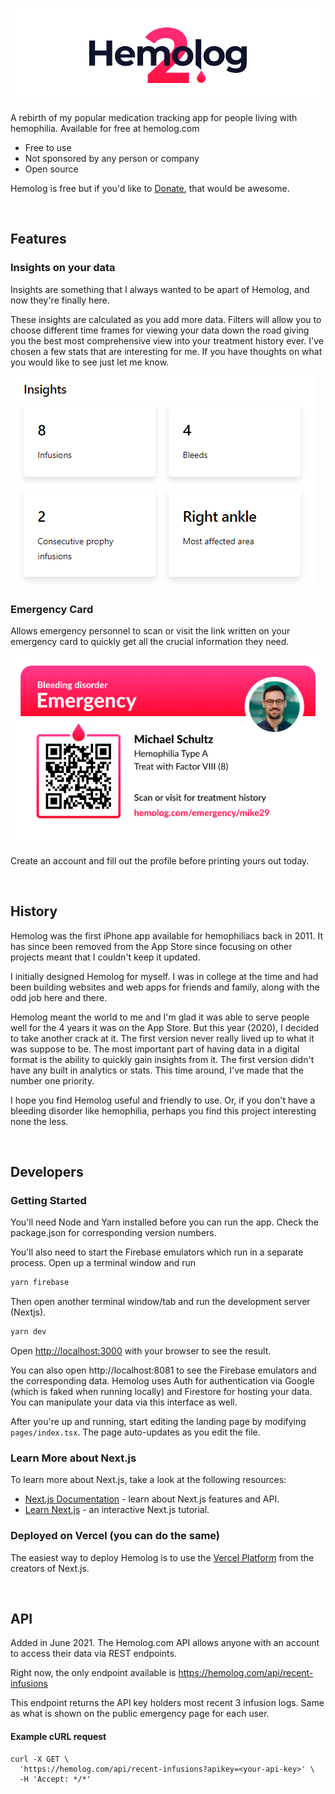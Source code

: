 ![Hemolog Banner](public/images/github-banner.png)

A rebirth of my popular medication tracking app for people living with hemophilia. Available for free at hemolog.com

- Free to use
- Not sponsored by any person or company
- Open source

Hemolog is free but if you'd like to [Donate](https://github.com/sponsors/michaelwschultz), that would be awesome.

<br />

## Features

### Insights on your data

Insights are something that I always wanted to be apart of Hemolog, and now they're finally here.

These insights are calculated as you add more data. Filters will allow you to choose different time frames for viewing your data down the road giving you the best most comprehensive view into your treatment history ever. I've chosen a few stats that are interesting for me. If you have thoughts on what you would like to see just let me know.

![Insights Example](public/images/insights-example.png)

### Emergency Card

Allows emergency personnel to scan or visit the link written on your emergency card to quickly get all the crucial information they need.

![Example Emergency Card](public/images/example-emergency-card.png)

Create an account and fill out the profile before printing yours out today.

<br />

## History

Hemolog was the first iPhone app available for hemophiliacs back in 2011. It has since been removed from the App Store since focusing on other projects meant that I couldn't keep it updated.

I initially designed Hemolog for myself. I was in college at the time and had been building websites and web apps for friends and family, along with the odd job here and there.

Hemolog meant the world to me and I'm glad it was able to serve people well for the 4 years it was on the App Store. But this year (2020), I decided to take another crack at it. The first version never really lived up to what it was suppose to be. The most important part of having data in a digital format is the ability to quickly gain insights from it. The first version didn't have any built in analytics or stats. This time around, I've made that the number one priority.

I hope you find Hemolog useful and friendly to use. Or, if you don't have a bleeding disorder like hemophilia, perhaps you find this project interesting none the less.

<br />

## Developers

### Getting Started

You'll need Node and Yarn installed before you can run the app. Check the package.json for corresponding version numbers.

You'll also need to start the Firebase emulators which run in a separate process. Open up a
terminal window and run

```bash
yarn firebase
```

Then open another terminal window/tab and run the development server (Nextjs).

```bash
yarn dev
```

Open [http://localhost:3000](http://localhost:3000) with your browser to see the result.

You can also open http://localhost:8081 to see the Firebase emulators and the corresponding data.
Hemolog uses Auth for authentication via Google (which is faked when running locally) and
Firestore for hosting your data. You can manipulate your data via this interface as well.

After you're up and running, start editing the landing page by modifying `pages/index.tsx`. The page auto-updates as you edit the file.

### Learn More about Next.js

To learn more about Next.js, take a look at the following resources:

- [Next.js Documentation](https://nextjs.org/docs) - learn about Next.js features and API.
- [Learn Next.js](https://nextjs.org/learn) - an interactive Next.js tutorial.

### Deployed on Vercel (you can do the same)

The easiest way to deploy Hemolog is to use the [Vercel Platform](https://vercel.com/import?utm_medium=default-template&filter=next.js&utm_source=create-next-app&utm_campaign=create-next-app-readme) from the creators of Next.js.

<br />

## API

Added in June 2021. The Hemolog.com API allows anyone with an account to access their data via REST endpoints.

Right now, the only endpoint available is https://hemolog.com/api/recent-infusions

This endpoint returns the API key holders most recent 3 infusion logs. Same as what is shown on the public emergency page for each user.

#### Example cURL request

```
curl -X GET \
  'https://hemolog.com/api/recent-infusions?apikey=<your-api-key>' \
  -H 'Accept: */*'
```
